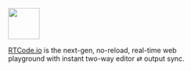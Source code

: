 <img src=https://rtcode.io/.svg height=64>

[RTCode.io](//rt.ht) is the next-gen, no-reload, real-time web<br>
playground with instant two-way editor ⇄ output sync.
